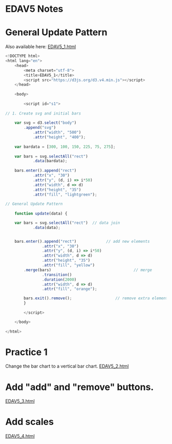 EDAV5 Notes
================

General Update Pattern
=======

Also available here: [EDAV5_1.html](EDAV5_1.html)

``` js
<!DOCTYPE html>
<html lang="en">
	<head>
		<meta charset="utf-8">
		<title>EDAV5_1</title>
		<script src="https://d3js.org/d3.v4.min.js"></script> 
	</head>
	
	<body>
	
		<script id="s1">
		
// 1. Create svg and initial bars
		
	var svg = d3.select("body")
		.append("svg")
			.attr("width", "500")
			.attr("height", "400");
		
	var bardata = [300, 100, 150, 225, 75, 275];
		
	var bars = svg.selectAll("rect")
			.data(bardata);
		
	bars.enter().append("rect")
			.attr("x", "30")
			.attr("y", (d, i) => i*50)
			.attr("width", d => d)
			.attr("height", "35")
			.attr("fill", "lightgreen");
		
// General Update Pattern
			
	function update(data) {

  	var bars = svg.selectAll("rect")  // data join
    		.data(data);


  	bars.enter().append("rect")				// add new elements
				.attr("x", "30")
				.attr("y", (d, i) => i*50)
				.attr("width", d => d)
				.attr("height", "35")
				.attr("fill", "yellow")
    	.merge(bars)									// merge
				.transition()
		 		.duration(2000)
				.attr("width", d => d)
				.attr("fill", "orange");

		bars.exit().remove();					// remove extra elements
		}
			
		</script>

	</body>
  
</html>
```	
	
Practice 1
=======
Change the bar chart to a vertical bar chart.
[EDAV5_2.html](EDAV5_2.html)

Add "add" and "remove" buttons.
=======
[EDAV5_3.html](EDAV_3.html)

Add scales
=======
[EDAV5_4.html](EDAV_4.html)
